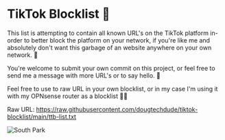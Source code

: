 # TikTok Blocklist 📱

This list is attempting to contain all known URL's on the TikTok platform in-order to better block the platform on your network, if you're like me and absolutely don't want this garbage of an website anywhere on your own network. 🤮

You're welcome to submit your own commit on this project, or feel free to send me a message with more URL's or to say hello. 👋

Feel free to use to raw URL in your own blocklist, or in my case I'm using it with my OPNsense router as a blocklist 👨‍💻

Raw URL: https://raw.githubusercontent.com/dougtechdude/tiktok-blocklist/main/ttb-list.txt

![South Park]([https://media.giphy.com/media/vFKqnCdLPNOKc/giphy.gif](https://media2.giphy.com/media/v1.Y2lkPTc5MGI3NjExMmM5YzkzMmRjZTg3Y2I5NzcxZmZjMzI0OThhNjMwZWVmMjg0YjEwOCZlcD12MV9pbnRlcm5hbF9naWZzX2dpZklkJmN0PWc/HW5O1V5ThSGYIF94lM/giphy.gif))
